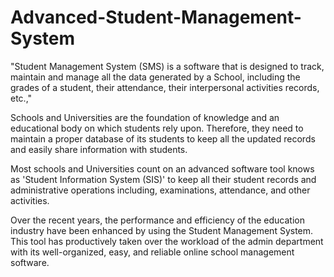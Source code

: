 # Advanced-Student-Management-System

"Student Management System (SMS) is a software that is designed to track, maintain and manage all the data generated by a School, including the grades of a student, their attendance, their interpersonal activities records, etc.,"

Schools and Universities are the foundation of knowledge and an educational body on which students rely upon. Therefore, they need to maintain a proper database of its students to keep all the updated records and easily share information with students.

Most schools and Universities count on an advanced software tool knows as 'Student Information System (SIS)' to keep all their student records and administrative operations including, examinations, attendance, and other activities.

Over the recent years, the performance and efficiency of the education industry have been enhanced by using the Student Management System. This tool has productively taken over the workload of the admin department with its well-organized, easy, and reliable online school management software.
